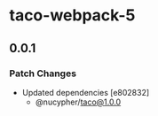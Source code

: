 # taco-webpack-5

## 0.0.1

### Patch Changes

- Updated dependencies [e802832]
  - @nucypher/taco@1.0.0
